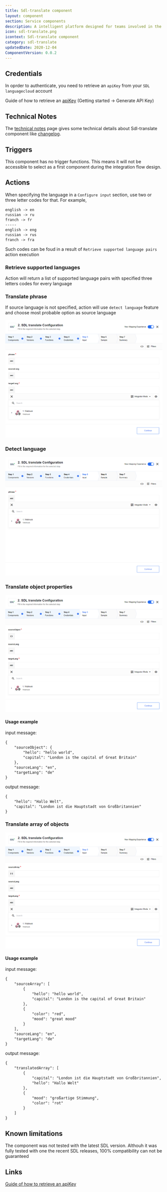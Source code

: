 ```yaml
---
title: Sdl-translate component
layout: component
section: Service components
description: A intelligent platform designed for teams involved in the localization supply chain.
icon: sdl-translate.png
icontext: Sdl-translate component
category: sdl-translate
updatedDate: 2020-12-04
ComponentVersion: 0.0.2
---
```


## Credentials

In oprder to authenticate, you need to retrieve an `apiKey` from your `SDL languagecloud` account

Guide of how to retrieve an [apiKey](https://languagecloud.sdl.com/translation-toolkit/api-documentation) (Getting started -> Generate API Key)

## Technical Notes

The [technical notes](technical-notes) page gives some technical details about Sdl-translate component like [changelog](/components/sdl-translate/technical-notes#changelog).

## Triggers

This component has no trigger functions. This means it will not be accessible to
select as a first component during the integration flow design.

## Actions

When specifying the language in a `Configure input` section, use two or three letter codes for that. For example,

    english -> en
    russian -> ru
    franch -> fr
    -----
    english -> eng
    russian -> rus
    franch -> fra

Such codes can be foud in a result of `Retrieve supported language pairs` action execution

### Retrieve supported languages

Action will return a list of supported language pairs with specified three letters codes for every language

### Translate phrase

If source language is not specified, action will use `detect language` feature and choose most probable option as source language

![Translate phrase](img/translate-phrase.png)

### Detect language

![Detect language](img/detect-language.png)

### Translate object properties

![Translate object properties](img/translate-object-properties.png)

#### Usage example

input message:

```
{
    "sourceObject": {
        "hello": "hello world",
        "capital": "London is the capital of Great Britain"
    },
    "sourceLang": "en",
    "targetLang": "de"
}
```

output message:

```
{
    "hello": "Hallo Welt",
    "capital": "London ist die Hauptstadt von Großbritannien"
}
```

### Translate array of objects

![Translate array of objects](img/translate-array-of-objects.png)

#### Usage example

input message:

```
{
	"sourceArray": [
		{
            "hello": "hello world",
            "capital": "London is the capital of Great Britain"
		},
		{
			"color": "red",
			"mood": "great mood"
		}
	],
	"sourceLang": "en",
	"targetLang": "de"
}
```

output message:

```
{
    "translatedArray": [
    	{
    		"capital": "London ist die Hauptstadt von Großbritannien",
    		"hello": "Hallo Welt"
    	},
    	{
    		"mood": "großartige Stimmung",
    		"color": "rot"
    	}
    ]
}
```

## Known limitations

The component was not tested with the latest SDL version. Althouh it was fully tested with one the recent SDL releases, 100% compatibility can not be guaranteed

## Links

[Guide of how to retrieve an apiKey](https://languagecloud.sdl.com/translation-toolkit/api-documentation)
